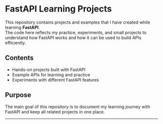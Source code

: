 # FastAPI Learning Projects

This repository contains projects and examples that I have created while learning **FastAPI**.  
The code here reflects my practice, experiments, and small projects to understand how FastAPI works and how it can be used to build APIs efficiently.

## Contents
- Hands-on projects built with FastAPI  
- Example APIs for learning and practice  
- Experiments with different FastAPI features  

## Purpose
The main goal of this repository is to document my learning journey with FastAPI and keep all related projects in one place.  

---
